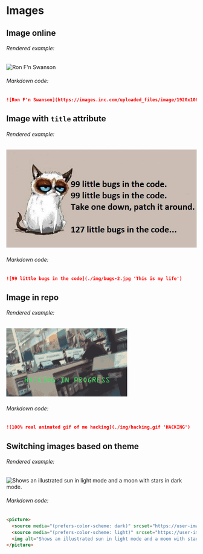 # Images

## Image online

###### Rendered example:

![Ron F'n Swanson](https://images.inc.com/uploaded_files/image/1920x1080/parks-and-recreation_32716.jpg)

###### Markdown code:

```md
![Ron F'n Swanson](https://images.inc.com/uploaded_files/image/1920x1080/parks-and-recreation_32716.jpg)
```

## Image with `title` attribute

###### Rendered example:

![99 little bugs in the code](./img/bugs-2.jpg 'This is my life')

###### Markdown code:

```md
![99 little bugs in the code](./img/bugs-2.jpg 'This is my life')
```

## Image in repo

###### Rendered example:

![100% real animated gif of me hacking](./img/hacking.gif 'HACKING')

###### Markdown code:

```md
![100% real animated gif of me hacking](./img/hacking.gif 'HACKING')
```

## Switching images based on theme

###### Rendered example:

<picture>
  <source media="(prefers-color-scheme: dark)" srcset="https://user-images.githubusercontent.com/25423296/163456776-7f95b81a-f1ed-45f7-b7ab-8fa810d529fa.png">
  <source media="(prefers-color-scheme: light)" srcset="https://user-images.githubusercontent.com/25423296/163456779-a8556205-d0a5-45e2-ac17-42d089e3c3f8.png">
  <img alt="Shows an illustrated sun in light mode and a moon with stars in dark mode." src="https://user-images.githubusercontent.com/25423296/163456779-a8556205-d0a5-45e2-ac17-42d089e3c3f8.png">
</picture>

###### Markdown code:

```md
<picture>
  <source media="(prefers-color-scheme: dark)" srcset="https://user-images.githubusercontent.com/25423296/163456776-7f95b81a-f1ed-45f7-b7ab-8fa810d529fa.png">
  <source media="(prefers-color-scheme: light)" srcset="https://user-images.githubusercontent.com/25423296/163456779-a8556205-d0a5-45e2-ac17-42d089e3c3f8.png">
  <img alt="Shows an illustrated sun in light mode and a moon with stars in dark mode." src="https://user-images.githubusercontent.com/25423296/163456779-a8556205-d0a5-45e2-ac17-42d089e3c3f8.png">
</picture>
```
